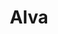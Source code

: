 ---
title: Alva
intro: Create living prototypes with code components.
link: http://www.meetalva.io
tags:
- React
image: "/assets/images/alva.svg"
category: 
- Design-to-code
---